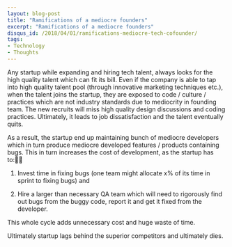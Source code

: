 ```yaml
---
layout: blog-post
title: "Ramifications of a mediocre founders"
excerpt: "Ramifications of a mediocre founders"
disqus_id: /2018/04/01/ramifications-mediocre-tech-cofounder/
tags:
- Technology
- Thoughts
---
```


Any startup while expanding and hiring tech talent, always looks for the high quality talent which can fit its bill. Even if the company is able to tap into high quality talent pool (through innovative marketing techniques etc.), when the talent joins the startup, they are exposed to code / culture / practices which are not industry standards due to mediocrity in founding team. The new recruits will  miss  high quality design discussions and coding practices. Ultimately, it leads to job dissatisfaction and the talent eventually quits.

As a result, the startup end up maintaining bunch of mediocre developers which in turn produce mediocre developed features / products containing bugs. This in turn increases the cost of development, as the startup has to:
1. Invest time in fixing bugs (one team might allocate x% of its time in sprint to fixing bugs) and 

2. Hire a larger than necessary QA team which will need to rigorously find out bugs from the buggy code, report it and get it fixed from the developer.

This whole cycle adds unnecessary cost and huge waste of time.

Ultimately startup lags behind the superior competitors and ultimately dies.